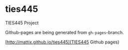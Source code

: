 # ties445
TIES445 Project

Github-pages are being generated from `gh-pages`-branch.

[http://mattix.github.io/ties445](TIES445 Github pages)
